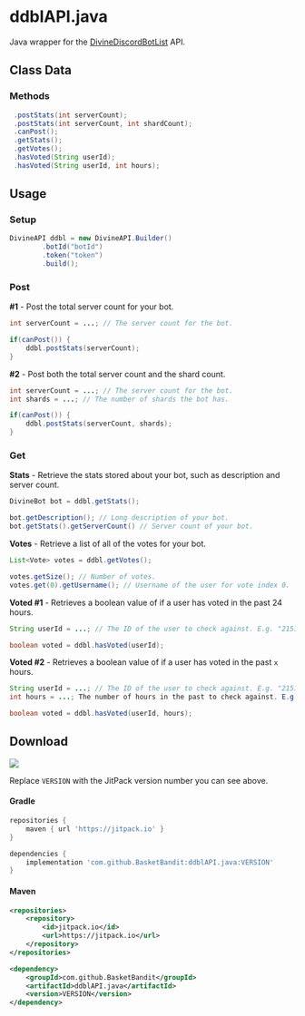 # ddblAPI.java
Java wrapper for the [DivineDiscordBotList](https://divinediscordbots.com/) API.

## Class Data

### Methods

```java
 .postStats(int serverCount);
 .postStats(int serverCount, int shardCount);
 .canPost();
 .getStats();
 .getVotes();
 .hasVoted(String userId);
 .hasVoted(String userId, int hours);
```

## Usage

### Setup
```java
DivineAPI ddbl = new DivineAPI.Builder()
        .botId("botId")
        .token("token")
        .build();
```

### Post

**#1** - Post the total server count for your bot.
```java
int serverCount = ...; // The server count for the bot.

if(canPost()) {
    ddbl.postStats(serverCount);
}
```

**#2** - Post both the total server count and the shard count.
```java
int serverCount = ...; // The server count for the bot.
int shards = ...; // The number of shards the bot has.

if(canPost()) {
    ddbl.postStats(serverCount, shards);
}
```

### Get

**Stats** - Retrieve the stats stored about your bot, such as description and server count.
```java
DivineBot bot = ddbl.getStats();

bot.getDescription(); // Long description of your bot.
bot.getStats().getServerCount() // Server count of your bot.
```

**Votes** - Retrieve a list of all of the votes for your bot.
```java
List<Vote> votes = ddbl.getVotes();

votes.getSize(); // Number of votes.
votes.get(0).getUsername(); // Username of the user for vote index 0.
```

**Voted #1** - Retrieves a boolean value of if a user has voted in the past 24 hours.
```java
String userId = ...; // The ID of the user to check against. E.g. "215161101460045834"

boolean voted = ddbl.hasVoted(userId);
```

**Voted #2** - Retrieves a boolean value of if a user has voted in the past `x` hours.
```java
String userId = ...; // The ID of the user to check against. E.g. "215161101460045834"
int hours = ...; The number of hours in the past to check against. E.g. 6.

boolean voted = ddbl.hasVoted(userId, hours);
```

## Download

[![](https://jitpack.io/v/BasketBandit/ddblAPI.java.svg)](https://jitpack.io/#BasketBandit/ddblAPI.java)
 
Replace `VERSION` with the JitPack version number you can see above.
 
#### Gradle
```gradle
repositories {
    maven { url 'https://jitpack.io' }
}
```

```gradle
dependencies {
    implementation 'com.github.BasketBandit:ddblAPI.java:VERSION'
}
```
 
#### Maven
```xml
<repositories>
    <repository>
        <id>jitpack.io</id>
        <url>https://jitpack.io</url>
    </repository>
</repositories>
```  

```xml
<dependency>
    <groupId>com.github.BasketBandit</groupId>
    <artifactId>ddblAPI.java</artifactId>
    <version>VERSION</version>
</dependency>
```